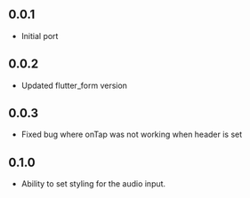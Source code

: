 ## 0.0.1

- Initial port

## 0.0.2

- Updated flutter_form version

## 0.0.3

- Fixed bug where onTap was not working when header is set

## 0.1.0

- Ability to set styling for the audio input.
